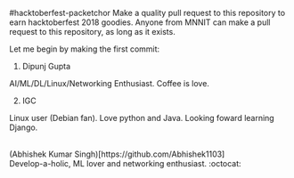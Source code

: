 #hacktoberfest-packetchor
Make a quality pull request to this repository to earn hacktoberfest 2018 goodies.
Anyone from MNNIT can make a pull request to this repository, as long as it exists.

Let me begin by making the first commit:

1. Dipunj Gupta

AI/ML/DL/Linux/Networking Enthusiast. Coffee is love.

2. IGC

Linux user (Debian fan). Love python and Java. Looking foward learning Django.

<br>
(Abhishek Kumar Singh)[https://github.com/Abhishek1103]<br>
Develop-a-holic, ML lover and networking enthusiast. :octocat:
